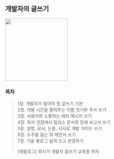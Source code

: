 ## 개발자의 글쓰기
<img src="https://user-images.githubusercontent.com/83414134/210547216-fc8231ec-af1c-4dae-99f0-028e0138d72e.jpg" width="200">

### 목차
> 1장. 개발자가 알아야 할 글쓰기 기본</br>
> 2장. 개발 시간을 줄여주는 이름 짓기와 주석 쓰기</br>
> 3장. 사용자와 소통하는 에러 메시지 쓰기</br>
> 4장. 독자 관점에서 릴리스 문서와 장애 보고서 쓰기</br>
> 5장. 설명, 묘사, 논증, 서사로 개발 가이드 쓰기</br>
> 6장. 수주를 돕는 SI 제안서 쓰기</br>
> 7장. 기술 블로그 쉽게 쓰고 운영하기</br>
>
> [에필로그] 회사가 개발자 글쓰기 교육을 하자